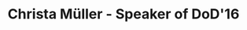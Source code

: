 ---
layout: speaker

title: "Christa Müller - Speaker of DoD'16"
speakername: "Christa Müller"
speakerimage: "christamuller"
speakeraffiliation: "Sociologist, committed to research on postmaterial lifestyles and on sustainable concepts of prosperity"
speakerbio: "Christa Müller (Germany) is a sociologist and committed to research on postmaterial lifestyles and on sustainable concepts of prosperity. She was awarded a PhD in sociology by the University of Bielefeld and received the Schweisfurth Research Award for Ecological Economics. She has undertaken fieldwork in Costa Rica, Mexico and Germany. Currently she is director of the joint foundation anstiftung in Munich. She teaches at different Universities. Her most recent books (in German): “Urban Gardening” and Stadt der Commonisten. Neue urbane Räume des Do it yourself (together with Andrea Baier and Karin Werner)."


talktitle: "What is the doing doing to urban activists and their surroundings?"
talkabstract: "Like many of the new DIY / commons / open source movements, the Urban Gardening movement is characterized by a high relevance for action. Whereas previous political movements placed an emphasis on ideologies / utopias and the power of words, today the doing/making is in the foreground: Doing things together, changing places, creating access for all, reclaiming the cities and the public spaces: All this is meaning and purpose of the “practical turn”, which can be observed particularly in major cities. This form of urban design from bottom up and their architectures today instruct the notions of a city of tomorrow. 
Practice in self-built laboratories such as urban community gardens differs from industrial work in factories or offices. What is the doing doing to urban activists and their surroundings? 
"

books:
  - title: "Die Welt reparieren"
    author: "Andrea Baier, Tom Hansing, Christa Müller, Karin Werner (Hg.)"
  - title: "Stadt der Commonisten - Neue urbane Räume des Do it yourself"
    author: "Andrea Baier, Christa Müller, Karin Werner"
  

statements:
  - text: "Which emergent design practice(s) are triggering system(ic) change?"
  - text: "Agreement, agonism and/or antagonism – which design strategy would you choose for transition?"
  - text: "How do designers tackle embedded power- and infra-structures which are against change?"
---
